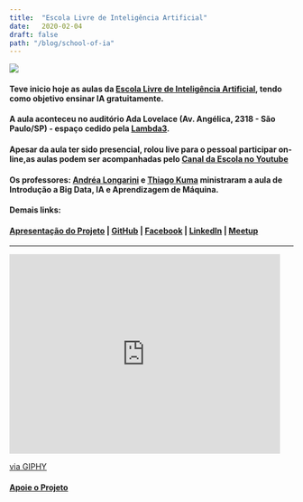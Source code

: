 ```yaml
---
title:  "Escola Livre de Inteligência Artificial"
date:   2020-02-04
draft: false
path: "/blog/school-of-ia"
---
```


![](http://escolalivre-ia.com.br/img/header-escola-livre-de-inteligencia-artificial.gif)

#### Teve inicio hoje as aulas da <b>[Escola Livre de Inteligência Artificial](http://escolalivre-ia.com.br/)</b>, tendo como objetivo ensinar IA gratuitamente. 
#### A aula aconteceu no auditório Ada Lovelace (Av. Angélica, 2318 - São Paulo/SP) - espaço cedido pela <b>[Lambda3](https://www.lambda3.com.br/)</b>. 
#### Apesar da aula ter sido presencial, rolou live para o pessoal participar on-line,as aulas podem ser acompanhadas pelo <b>[Canal da Escola no Youtube](https://www.youtube.com/channel/UCLsS3dxDbu5uWcCJQxNdt9Q)</b>
#### Os professores: <b>[Andréa Longarini](https://br.linkedin.com/in/andr%C3%A9a-longarini-2421325b)</b> e <b>[Thiago Kuma](https://www.linkedin.com/in/thiago-kuma/)</b> ministraram a aula de Introdução a Big Data, IA e Aprendizagem de Máquina.

#### Demais links:

#### <b>[Apresentação do Projeto](https://docs.google.com/presentation/d/1FYE8A1FMcJxOInJth9jFOLuCohqPTOZNEyJeWvOEfhQ/edit#slide=id.g6e900a570a_0_935) | [GitHub](https://github.com/escolalivre-ia) | [Facebook](https://www.facebook.com/escolalivre.ia) | [LinkedIn](https://www.linkedin.com/company/escolalivre-ia) | [Meetup](https://www.meetup.com/escolalivre-ia)</b>

<hr />
<iframe src="https://giphy.com/embed/dpqQNluWFaSpq" width="480" height="353" frameBorder="0" class="giphy-embed" allowFullScreen></iframe><p><a href="https://giphy.com/gifs/parks-and-recreation-money-mona-lisa-dpqQNluWFaSpq">via GIPHY</a></p>

#### <b>[Apoie o Projeto](https://apoia.se/escolalivre-ia)</b> 







